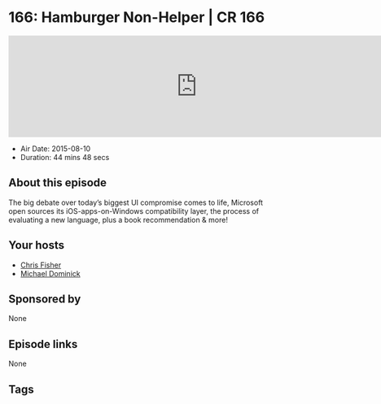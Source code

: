 # 166: Hamburger Non-Helper | CR 166

<iframe src="https://player.fireside.fm/v2/MLf2ZzhC+333Y_XXf?theme=dark" width="740" height="200" frameborder="0" scrolling="no"></iframe>

* Air Date: 2015-08-10
* Duration: 44 mins 48 secs

## About this episode

The big debate over today’s biggest UI compromise comes to life, Microsoft open sources its iOS-apps-on-Windows compatibility layer, the process of evaluating a new language, plus a book recommendation & more!


## Your hosts
* [Chris Fisher](https://coder.show/hosts/chrislas)
* [Michael Dominick](https://coder.show/hosts/michael)

## Sponsored by

None



## Episode links

None



## Tags

